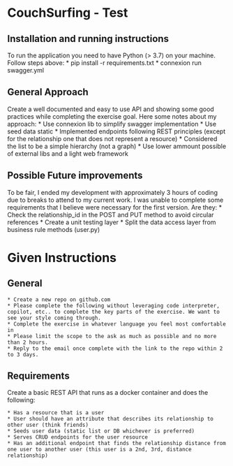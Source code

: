 
# CouchSurfing - Test


## Installation and running instructions
To run the application you need to have Python (> 3.7) on your machine. Follow steps above:
    * pip install -r requirements.txt
    * connexion run swagger.yml

## General Approach

Create a well documented and easy to use API and showing some good practices while completing the exercise goal.
Here some notes about my approach:
    * Use connexion lib to simplify swagger implementation
    * Use seed data static
    * Implemented endpoints following REST principles (except for the relationship one that does not represent a resource)
    * Considered the list to be a simple hierarchy (not a graph)
    * Use lower ammount possible of external libs and a light web framework

## Possible Future improvements

To be fair, I ended my development with approximately 3 hours of coding due to breaks to attend to my current work.
I was unable to complete some requirements that I believe were necessary for the first version. Are they:
    * Check the relationship_id in the POST and PUT method to avoid circular references
    * Create a unit testing layer
    * Split the data access layer from business rule methods (user.py)

# Given Instructions

## General

    * Create a new repo on github.com
    * Please complete the following without leveraging code interpreter, copilot, etc.. to complete the key parts of the exercise. We want to see your style coming through.
    * Complete the exercise in whatever language you feel most comfortable in
    * Please limit the scope to the ask as much as possible and no more than 2 hours.
    * Reply to the email once complete with the link to the repo within 2 to 3 days.
    
## Requirements

Create a basic REST API that runs as a docker container and does the following:

    * Has a resource that is a user
    * User should have an attribute that describes its relationship to other user (think friends)
    * Seeds user data (static list or DB whichever is preferred)
    * Serves CRUD endpoints for the user resource
    * Has an additional endpoint that finds the relationship distance from one user to another user (this user is a 2nd, 3rd, distance relationship)

